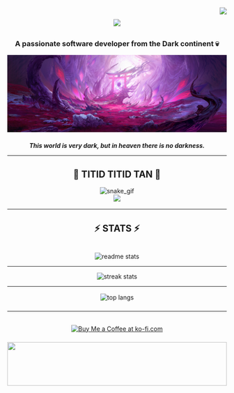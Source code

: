 ###
<img align="right" src="https://visitor-badge.laobi.icu/badge?page_id=DEMONICCA.DEMONICCA" />
<h1 align="center">
<img src="https://readme-typing-svg.herokuapp.com/?font=Righteous&size=50&center=true&vCenter=true&width=10/10&height=70&duration=4000&lines=Hi+There!+👋;+I'm+ILLUMI!;" />
</h1>
<h3 align="center">A passionate software developer from the Dark continent 💀</h3>

![Logo](https://github.com/DEMONICCA/DEMONICCA/blob/main/Logo.jpg?raw=true)
<h5 align="center"> This world is very dark, but in heaven there is no darkness. <hr/>

###
<div align="center">
<h2>🐍 TITID TITID TAN 🐍</h2>

![snake_gif](https://github.com/DEMONICCA/DEMONICCA/blob/output/only-svg/github-contribution-grid-snake-dark.svg)
<br>
<img src="https://user-images.githubusercontent.com/74038190/212284158-e840e285-664b-44d7-b79b-e264b5e54825.gif" width="200">
</div>
<hr/>

###
<h2 align="center">⚡ STATS ⚡</h2>
<br>
<div align=center>
<img width=400 src="https://github-readme-stats-salesp07.vercel.app/api?username=DEMONICCA&count_private=true&show_icons=true&theme=nightowl&rank_icon=github&border_radius=10" alt="readme stats" />
<hr/>
<img width=400 src="https://github-readme-streak-stats-salesp07.vercel.app/?user=DEMONICCA&count_private=true&theme=nightowl&border_radius=10" alt="streak stats"/>
<br/>
<hr/>
<img width=400 align="center" src="https://github-readme-stats-salesp07.vercel.app/api/top-langs/?username=DEMONICCA&hide=HTML&langs_count=8&layout=compact&theme=nightowl&border_radius=10&size_weight=0.5&count_weight=0.5&exclude_repo=github-readme-stats" alt="top langs" />
</div>

###
<hr/>
<br/>
<div align="center">
<a href='https://ko-fi.com/illumi666' target='_blank'><img height='64' style='border:0px;height:64px;' src='https://storage.ko-fi.com/cdn/kofi1.png?v=3' border='0' alt='Buy Me a Coffee at ko-fi.com' /></a>

###
<img src="https://raw.githubusercontent.com/matfantinel/matfantinel/master/waves.svg" width="100%" height="100">
